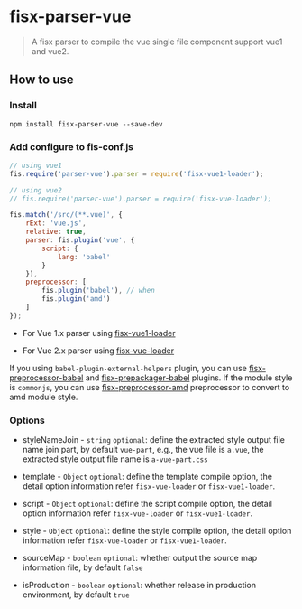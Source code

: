 fisx-parser-vue
======
> A fisx parser to compile the vue single file component support vue1 and vue2. 

## How to use

### Install

```shell
npm install fisx-parser-vue --save-dev
```

### Add configure to fis-conf.js

```js
// using vue1
fis.require('parser-vue').parser = require('fisx-vue1-loader');

// using vue2
// fis.require('parser-vue').parser = require('fisx-vue-loader');

fis.match('/src/(**.vue)', {
    rExt: 'vue.js',
    relative: true,
    parser: fis.plugin('vue', {
        script: {
            lang: 'babel'
        }
    }),
    preprocessor: [
        fis.plugin('babel'), // when 
        fis.plugin('amd')
    ]
});
```

* For Vue 1.x parser using [fisx-vue1-loader](https://github.com/wuhy/fisx-vue1-loader)

* For Vue 2.x parser using [fisx-vue-loader](https://github.com/wuhy/fisx-vue-loader)

If you using `babel-plugin-external-helpers` plugin, you can use [fisx-preprocessor-babel](https://github.com/wuhy/fisx-preprocessor-babel) and [fisx-prepackager-babel](https://github.com/wuhy/fisx-prepackager-babel) plugins. If the module style is `commonjs`, you can use [fisx-preprocessor-amd](https://github.com/wuhy/fisx-preprocessor-amd) preprocessor to convert to amd module style.

### Options

* styleNameJoin - `string` `optional`: define the extracted style output file name join part, by default `vue-part`, e.g., the vue file is `a.vue`, the extracted style output file name is `a-vue-part.css`

* template - `Object` `optional`: define the template compile option, the detail option information refer `fisx-vue-loader` or `fisx-vue1-loader`.

* script - `Object` `optional`: define the script compile option, the detail option information refer `fisx-vue-loader` or `fisx-vue1-loader`.

* style - `Object` `optional`: define the style compile option, the detail option information refer `fisx-vue-loader` or `fisx-vue1-loader`.

* sourceMap - `boolean` `optional`: whether output the source map information file, by default `false`

* isProduction - `boolean` `optional`: whether release in production environment, by default `true`

